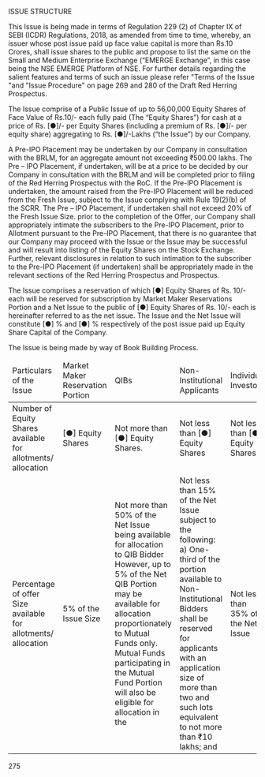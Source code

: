 ISSUE STRUCTURE

This Issue is being made in terms of Regulation 229 (2) of Chapter IX of SEBI (ICDR) Regulations, 2018, as amended from time to time, whereby, an issuer whose post issue paid up face value capital is more than Rs.10 Crores, shall issue shares to the public and propose to list the same on the Small and Medium Enterprise Exchange (“EMERGE Exchange”, in this case being the NSE EMERGE Platform of NSE. For further details regarding the salient features and terms of such an issue please refer "Terms of the Issue "and "Issue Procedure" on page 269 and 280 of the Draft Red Herring Prospectus.

The Issue comprise of a Public Issue of up to 56,00,000 Equity Shares of Face Value of Rs.10/- each fully paid (The “Equity Shares”) for cash at a price of Rs. [●]/- per Equity Shares (including a premium of Rs. [●]/- per equity share) aggregating to Rs. [●]/-Lakhs (“the Issue”) by our Company.

A Pre-IPO Placement may be undertaken by our Company in consultation with the BRLM, for an aggregate amount not exceeding ₹500.00 lakhs. The Pre – IPO Placement, if undertaken, will be at a price to be decided by our Company in consultation with the BRLM and will be completed prior to filing of the Red Herring Prospectus with the RoC. If the Pre-IPO Placement is undertaken, the amount raised from the Pre-IPO Placement will be reduced from the Fresh Issue, subject to the Issue complying with Rule 19(2)(b) of the SCRR. The Pre – IPO Placement, if undertaken shall not exceed 20% of the Fresh Issue Size. prior to the completion of the Offer, our Company shall appropriately intimate the subscribers to the Pre-IPO Placement, prior to Allotment pursuant to the Pre-IPO Placement, that there is no guarantee that our Company may proceed with the Issue or the Issue may be successful and will result into listing of the Equity Shares on the Stock Exchange. Further, relevant disclosures in relation to such intimation to the subscriber to the Pre-IPO Placement (if undertaken) shall be appropriately made in the relevant sections of the Red Herring Prospectus and Prospectus.

The Issue comprises a reservation of which [●] Equity Shares of Rs. 10/- each will be reserved for subscription by Market Maker Reservations Portion and a Net Issue to the public of [●] Equity Shares of Rs. 10/- each is hereinafter referred to as the net issue. The Issue and the Net Issue will constitute [●] % and [●] % respectively of the post issue paid up Equity Share Capital of the Company.

The Issue is being made by way of Book Building Process.

<table><thead><tr><td>Particulars of the Issue</td><td>Market Maker Reservation Portion</td><td>QIBs</td><td>Non-Institutional Applicants</td><td>Individual Investors</td><td>Eligible Employees</td></tr></thead><tbody><tr><td>Number of Equity Shares available for allotments/ allocation</td><td>[●] Equity Shares</td><td>Not more than [●] Equity Shares.</td><td>Not less than [●] Equity Shares</td><td>Not less than [●] Equity Shares</td><td>NA</td></tr><tr><td>Percentage of offer Size available for allotments/ allocation</td><td>5% of the Issue Size</td><td>Not more than 50% of the Net Issue being available for allocation to QIB Bidder<br/>However, up to 5% of the Net QIB Portion may be available for allocation proportionately to Mutual Funds only.<br/>Mutual Funds participating in the Mutual Fund Portion will also be eligible for allocation in the</td><td>Not less than 15% of the Net Issue subject to the following:<br/>a) One-third of the portion available to Non-Institutional Bidders shall be reserved for applicants with an application size of more than two and such lots equivalent to not more than ₹10 lakhs; and</td><td>Not less than 35% of the Net Issue</td><td></td></tr></tbody></table>

275